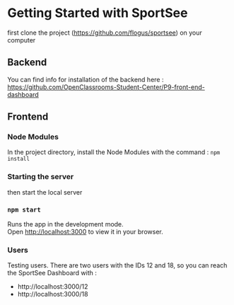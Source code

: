 # Getting Started with SportSee

first clone the project (https://github.com/flogus/sportsee) on your computer

## Backend

You can find info for installation of the backend here :
https://github.com/OpenClassrooms-Student-Center/P9-front-end-dashboard

## Frontend
### Node Modules

In the project directory, install the Node Modules
with the command : `npm install`

### Starting the server

then start the local server
### `npm start`

Runs the app in the development mode.\
Open [http://localhost:3000](http://localhost:3000) to view it in your browser.

### Users
Testing users. There are two users with the IDs 12 and 18, so you can reach the SportSee Dashboard with :

* http://localhost:3000/12
* http://localhost:3000/18

